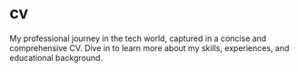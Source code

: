 # cv
My professional journey in the tech world, captured in a concise and comprehensive CV. Dive in to learn more about my skills, experiences, and educational background.
